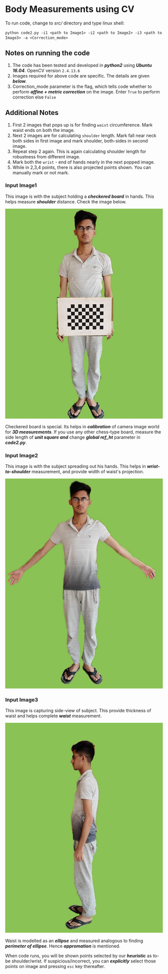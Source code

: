 # Body Measurements using CV



To run code, change to *src/* directory and type linux shell:
```
python code2.py -i1 <path to Image1> -i2 <path to Image2> -i3 <path to Image3> -a <Correction_mode>
```

## Notes on running the code

1. The code has been tested and developed in ***python2*** using ***Ubuntu 16.04***. OpenCV version `2.4.13.6`
2. Images required for above code are specific. The details are given ***below***.
3. Correction_mode parameter is the flag, which tells code whether to perform ***affine + metric correction*** on the image. Enter `True` to perform correction else `False`

## Additional Notes

1. First 2 images that pops up is for finding `waist` circumference. Mark waist ends on both the image.
2. Next 2 images are for calculating `shoulder` length. Mark fall near neck both sides in first image and mark shoulder, both-sides in second image.
3. Repeat step 2 again. This is again calculating shoulder length for robustness from different image.
4. Mark both the `wrist` - end of hands nearly in the next popped image. 
5. While in 2,3,4 points, there is also projected points shown. You can manually mark or not mark.


### Input Image1 

This image is with the subject holding a ***checkered board*** in hands. This helps measure ***shoulder*** distance. Check the image below.

![alt text](https://github.com/MudraSurana/Body-Measurement-using-Computer-Vision-master/blob/master/Body-Measurement-using-Computer-Vision-master/Images/demo1.jpeg)

Checkered board is special. Its helps in ***calibration*** of camera image world for ***3D measurements***. If you use any other chess-type board, measure the side length of ***unit square and*** change ***global ref_ht*** parameter in ***code2.py***.

### Input Image2 

This image is with the subject spreading out his hands. This helps in ***wrist-to-shoulder*** measurement, and provide width of waist's projection.

![alt text](https://github.com/MudraSurana/Body-Measurement-using-Computer-Vision-master/blob/master/Body-Measurement-using-Computer-Vision-master/Images/demo2.jpeg)

### Input Image3 

This image is capturing side-view of subject. This provide thickness of waist and helps complete ***waist*** measurement.

![alt text](https://github.com/MudraSurana/Body-Measurement-using-Computer-Vision-master/blob/master/Body-Measurement-using-Computer-Vision-master/Images/demo3.jpeg)


Waist is modelled as an ***ellipse*** and measured analogous to finding ***perimeter of ellipse***. Hence ***appromation*** is mentioned.

When code runs, you will be shown points selected by our ***heuristic*** as to-be shoulder/wrist. If suspicious/incorrect, you can ***explicitly*** select those points on image and pressing `esc` key thereafter.
